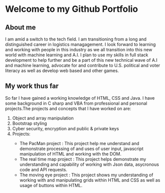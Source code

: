 # Welcome to my Github Portfolio

## About me

I am amid a switch to the tech field. I am transitioning from a long and distinguished career in logistics managagement. I look forward to learning and working with people in this industry as we all transition into this new world with machine learning and A.I. I plan to use my skills in full stack development to help further and be a part of this new technical wave of A.I and machine learning, advocate for and contribute to U.S. political and voter literacy as well as develop web based and other games.

## My work thus far

So far I have gained a working knowledge of HTML, CSS and Java. I have some background in C sharp and VBA from professional and personal projects.The projects and concepts that I have worked on are:

<ol>
    <li>Object and array manipulation</li>
    <li>Bootstrap styling</li>
    <li>Cyber security, encryption and public & private keys</li>
    <li>Projects:</li>
    <ul>
    <li> The PacMan project : This project help me understand and demonstrate processing of and uses of user input, javascript manipulation of HTML and working with the DOM.</li>
    <li> The real time map project : This project helps demonstrate my understanding and capability of working with Json data, asycronous code and API requests.</li>
    <li> The moving eye project : This project shows my understanding of working with and manipulating grids within HTML and CSS as well as usage of buttons within HTML.</li>
    </ul>
</ol>
